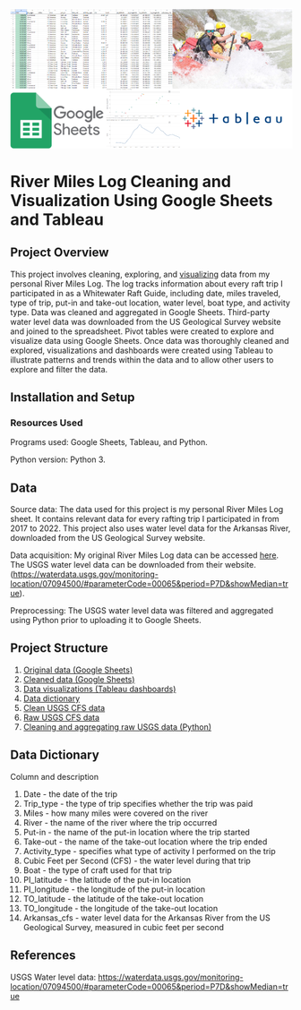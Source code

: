 ![](Tableau_Google_Sheets_coverphoto.PNG)
# River Miles Log Cleaning and Visualization Using Google Sheets and Tableau

## Project Overview
This project involves cleaning, exploring, and [visualizing](https://public.tableau.com/views/ColeJoseph_River_Log_Visualizations/Story1?:language=en-US&:display_count=n&:origin=viz_share_link) data from my personal River Miles Log. The log tracks information about every raft trip I participated in as a Whitewater Raft Guide, including date, miles traveled, type of trip, put-in and take-out location, water level, boat type, and activity type. Data was cleaned and aggregated in Google Sheets. Third-party water level data was downloaded from the US Geological Survey website and joined to the spreadsheet. Pivot tables were created to explore and visualize data using Google Sheets. Once data was thoroughly cleaned and explored, visualizations and dashboards were created using Tableau to illustrate patterns and trends within the data and to allow other users to explore and filter the data. 

## Installation and Setup

### Resources Used

Programs used: Google Sheets, Tableau, and Python.

Python version: Python 3.

## Data

Source data: The data used for this project is my personal River Miles Log sheet. It contains relevant data for every rafting trip I participated in from 2017 to 2022. This project also uses water level data for the Arkansas River, downloaded from the US Geological Survey website. 

Data acquisition: My original River Miles Log data can be accessed [here](https://docs.google.com/spreadsheets/d/1tqPGxfS0T6j-5g5wazgPtsR3BmH9RXkueuPmdCjh3kQ/edit#gid=0). The USGS water level data can be downloaded from their website. (https://waterdata.usgs.gov/monitoring-location/07094500/#parameterCode=00065&period=P7D&showMedian=true).

Preprocessing: The USGS water level data was filtered and aggregated using Python prior to uploading it to Google Sheets.

## Project Structure
1. [Original data (Google Sheets)](https://docs.google.com/spreadsheets/d/1tqPGxfS0T6j-5g5wazgPtsR3BmH9RXkueuPmdCjh3kQ/edit?usp=sharing)
2. [Cleaned data (Google Sheets)](https://docs.google.com/spreadsheets/d/1xvwZAN8gcWX6ytiDeq9__npj_mQatEYfLMnWygOJQ9w/edit?usp=sharing)
3. [Data visualizations (Tableau dashboards)](https://public.tableau.com/views/ColeJoseph_River_Log_Visualizations/Story1?:language=en-US&:display_count=n&:origin=viz_share_link)
4. [Data dictionary](River_Miles_Log_Data_Dictionary.pdf)
5. [Clean USGS CFS data](USGS_Arkansas_Daily_CFS_Clean.csv)
6. [Raw USGS CFS data](USGS_CFS.tsv)
7. [Cleaning and aggregating raw USGS data (Python)](USGS_CFS_Data_Cleaning.ipynb)

## Data Dictionary
Column and description
1. Date - the date of the trip
2. Trip_type - the type of trip specifies whether the trip was paid 
5. Miles - how many miles were covered on the river
6. River - the name of the river where the trip occurred
7. Put-in - the name of the put-in location where the trip started
8. Take-out - the name of the take-out location where the trip ended
9. Activity_type - specifies what type of activity I performed on the trip
11. Cubic Feet per Second (CFS) - the water level during that trip
12. Boat - the type of craft used for that trip 
13. PI_latitude - the latitude of the put-in location
14. PI_longitude - the longitude of the put-in location
15. TO_latitude - the latitude of the take-out location
16. TO_longitude - the longitude of the take-out location
17. Arkansas_cfs - water level data for the Arkansas River from the US Geological Survey, measured in cubic feet per second

## References
USGS Water level data: https://waterdata.usgs.gov/monitoring-location/07094500/#parameterCode=00065&period=P7D&showMedian=true
